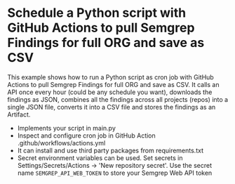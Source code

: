 # Schedule a Python script with GitHub Actions to pull Semgrep Findings for full ORG and save as CSV

This example shows how to run a Python script as cron job with GitHub Actions to pull Semgrep Findings for full ORG and save as CSV. It calls an API once every hour (could be any schedule you want), downloads the findings as JSON, combines all the findings across all projects (repos) into a single JSON file, converts it into a CSV file and stores the findings as an Artifact.

* Implements your script in main.py
* Inspect and configure cron job in GitHub Action .github/workflows/actions.yml
* It can install and use third party packages from requirements.txt
* Secret environment variables can be used. Set secrets in Settings/Secrets/Actions -> 'New repository secret'. Use the  secret name `SEMGREP_API_WEB_TOKEN` to store your Semgrep Web API token
